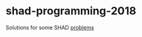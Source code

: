 # shad-programming-2018
Solutions for some SHAD [problems](https://contest.yandex.ru/contest/12341/problems/)

